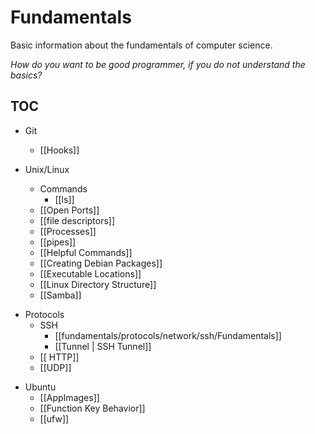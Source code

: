 # Fundamentals
Basic information about the fundamentals of computer science. 

*How do you want to be good programmer, if you do not understand the basics?*

## TOC
- Git
	* [[Hooks]]
	
- Unix/Linux
     * Commands
		  * [[ls]] 
	 * [[Open Ports]]
	 * [[file descriptors]]
	 * [[Processes]]
	 * [[pipes]]
	 * [[Helpful Commands]]
	 * [[Creating Debian Packages]]
	 * [[Executable Locations]]
	 * [[Linux Directory Structure]]
	 * [[Samba]]

* Protocols
	* SSH
		* [[fundamentals/protocols/network/ssh/Fundamentals]]
		* [[Tunnel | SSH Tunnel]]
	* [[ HTTP]]
	- [[UDP]]
- Ubuntu
	* [[AppImages]]
	* [[Function Key Behavior]]
	* [[ufw]]